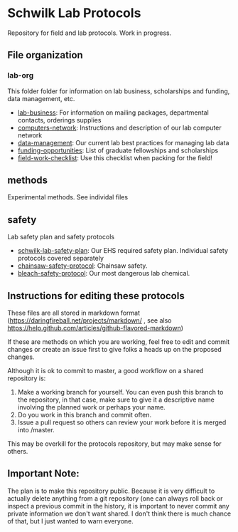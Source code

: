 Schwilk Lab Protocols
=====================

Repository for field and lab protocols. Work in progress.

File organization
-----------------

### lab-org ###

This folder folder for information on lab business, scholarships and funding, data management, etc.

- [lab-business](lab-org/lab-business.md): For information on mailing packages, departmental contacts, orderings supplies
- [computers-network](lab-org/computers-network.md): Instructions and description of our lab computer network
- [data-management](lab-org/data-management.md): Our current lab best practices for managing lab data
- [funding-opportunities](lab-org/funding_opportunities.md): List of graduate fellowships and scholarships
- [field-work-checklist](lab-org/field-work-checklist.md): Use this checklist when packing for the field!

## methods ##

Experimental methods. See individal files

## safety ##

Lab safety plan and safety protocols

- [schwilk-lab-safety-plan](safety/schwilk-lab-safety-plan.md): Our EHS required safety plan. Individual safety protocols covered separately
- [chainsaw-safety-protocol](safety/chainsaw-safety-protocol.md): Chainsaw safety.
- [bleach-safety-protocol](safety/bleach-safety-protocol.md): Our most dangerous lab chemical.

Instructions for editing these protocols
----------------------------------------

These files are all stored in markdown format (https://daringfireball.net/projects/markdown/ , see also https://help.github.com/articles/github-flavored-markdown)

If these are methods on which you are working, feel free to edit and commit changes or create an issue first to give folks a heads up on the proposed changes.

Although it is ok to commit to master, a good workflow on a shared repository is:

  1. Make a working branch for yourself.  You can even push this branch to the repository, in that case, make sure to give it a descriptive name involving the planned work or perhaps your name.
  2. Do you work in this branch and commit often.
  3. Issue a pull request so others can review your work before it is merged into /master.

  This may be overkill for the protocols repository, but may make sense for others.

Important Note:
---------------

The plan is to make this repository public.  Because it is very difficult to actually delete anything from a git repository (one can always roll back or inspect a previous commit in the history, it is important to never commit any private information we don't want shared.  I don't think there is much chance of that, but I just wanted to warn everyone.
